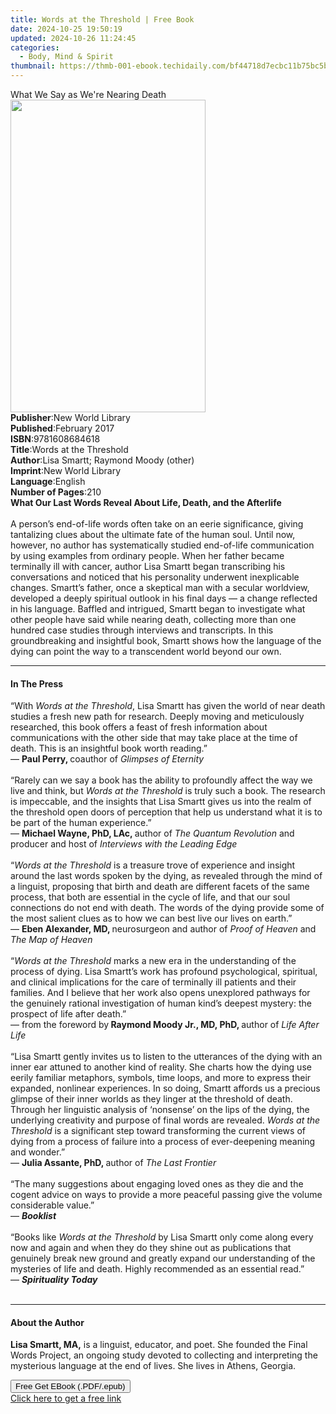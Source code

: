 ```yaml
---
title: Words at the Threshold | Free Book
date: 2024-10-25 19:50:19
updated: 2024-10-26 11:24:45
categories:
  - Body, Mind & Spirit
thumbnail: https://thmb-001-ebook.techidaily.com/bf44718d7ecbc11b75bc5b90c09bab07b33b145f730993122ad8a2e9e38f6e41.jpg
---
```

<main id="book-container">
  <div class="flex flex-col">
    <div class="book-brief flex-1 py-6 px-4 sm:p-6 md:py-10 md:px-8">
      <!-- brief-->
      <div class="book-brief-main">What We Say as We're Nearing Death</div>
    </div>
    <div
      class="book-meta-info flex-1 grid gap-4 col-start-1 col-end-3 row-start-1 sm:mb-6 sm:grid-cols-4 lg:gap-6 lg:col-start-2 lg:row-end-6 lg:row-span-6 lg:mb-0"
    >
      <div
        class="book-meta-info-left place-content-center mt-4 p-4 text-sm leading-6 col-start-2 col-span-2 dark:text-slate-400"
      >
        <img
          class="w-full h-500 object-cover rounded-lg sm:h-255 sm:col-span-2 lg:col-span-full"
          src="https://img-001-ebook.techidaily.com/75ca5330147cd3ed04c2fa2b42bab212e293ed72edf77f64e11a860ccbce4939.jpg"
          alt=""
          width="312"
          height="500"
        />
      </div>
      <div
        class="book-meta-info-right mt-2 col-start-1 row-start-2 col-span-3 self-center"
      >
        <!-- meta data  -->
        <div class="flex flex-col px-4 md:px-8">
          <div class="flex-1">
            <strong>Publisher</strong>:<span class="px-2"
              >New World Library</span
            >
          </div>
          <div class="flex-1">
            <strong>Published</strong>:<span class="px-2">February 2017</span>
          </div>
          <div class="flex-1">
            <strong>ISBN</strong>:<span class="px-2">9781608684618</span>
          </div>
          <div class="flex-1">
            <strong>Title</strong>:<span class="px-2"
              >Words at the Threshold</span
            >
          </div>
          <div class="flex-1">
            <strong>Author</strong>:<span class="px-2"
              >Lisa Smartt; Raymond Moody (other)</span
            >
          </div>
          <div class="flex-1">
            <strong>Imprint</strong>:<span class="px-2">New World Library</span>
          </div>
          <div class="flex-1">
            <strong>Language</strong>:<span class="px-2">English</span>
          </div>
          <div class="flex-1">
            <strong>Number of Pages</strong>:<span class="px-2">210</span>
          </div>
        </div>
      </div>
    </div>
    <div class="book-description flex-1 py-6 px-4 sm:p-6 md:py-10 md:px-8">
      <div class="book-description-main">
        <div accordion-content="" id="description">
          <b
            >What Our Last Words Reveal About Life, Death, and the Afterlife<br /></b
          ><br />A person’s end-of-life words often take on an eerie
          significance, giving tantalizing clues about the ultimate fate of the
          human soul. Until now, however, no author has systematically studied
          end-of-life communication by using examples from ordinary people. When
          her father became terminally ill with cancer, author Lisa Smartt began
          transcribing his conversations and noticed that his personality
          underwent inexplicable changes. Smartt’s father, once a skeptical man
          with a secular worldview, developed a deeply spiritual outlook in his
          final days — a change reflected in his language. Baffled and
          intrigued, Smartt began to investigate what other people have said
          while nearing death, collecting more than one hundred case studies
          through interviews and transcripts. In this groundbreaking and
          insightful book, Smartt shows how the language of the dying can point
          the way to a transcendent world beyond our own.
        </div>
      </div>
    </div>
    <div class="book-excerpts flex-1 py-6 px-4 sm:p-6 md:py-10 md:px-8">
      <!-- excerpts-->
      <div class="book-excerpts-main">
        <hr />
        <h4 class="placeholder placeholder-heading">
          <span>In The Press</span>
        </h4>
        <p>
          “With <i>Words at the Threshold</i>, Lisa Smartt has given the world
          of near death studies a fresh new path for research. Deeply moving and
          meticulously researched, this book offers a feast of fresh information
          about communications with the other side that may take place at the
          time of death. This is an insightful book worth reading.”<br />—
          <b>Paul Perry, </b>coauthor of <i>Glimpses of Eternity</i
          ><br /><br />“Rarely can we say a book has the ability to profoundly
          affect the way we live and think, but <i>Words at the Threshold</i> is
          truly such a book. The research is impeccable, and the insights that
          Lisa Smartt gives us into the realm of the threshold open doors of
          perception that help us understand what it is to be part of the human
          experience.”<br />— <b>Michael Wayne, PhD, LAc, </b>author of
          <i>The Quantum Revolution </i>and producer and host of
          <i>Interviews with the Leading Edge</i><br /><br />“<i
            >Words at the Threshold</i
          >
          is a treasure trove of experience and insight around the last words
          spoken by the dying, as revealed through the mind of a linguist,
          proposing that birth and death are different facets of the same
          process, that both are essential in the cycle of life, and that our
          soul connections do not end with death. The words of the dying provide
          some of the most salient clues as to how we can best live our lives on
          earth.”<br />— <b>Eben Alexander, MD, </b>neurosurgeon and author of
          <i>Proof of Heaven</i> and <i>The Map of Heaven</i><br /><br />“<i
            >Words at the Threshold</i
          >
          marks a new era in the understanding of the process of dying. Lisa
          Smartt’s work has profound psychological, spiritual, and clinical
          implications for the care of terminally ill patients and their
          families. And I believe that her work also opens unexplored pathways
          for the genuinely rational investigation of human kind’s deepest
          mystery: the prospect of life after death.”<br />— from the foreword
          by<b> Raymond Moody Jr., MD, PhD, </b>author of <i>Life After Life</i
          ><br /><br />“Lisa Smartt gently invites us to listen to the
          utterances of the dying with an inner ear attuned to another kind of
          reality. She charts how the dying use eerily familiar metaphors,
          symbols, time loops, and more to express their expanded, nonlinear
          experiences. In so doing, Smartt affords us a precious glimpse of
          their inner worlds as they linger at the threshold of death. Through
          her linguistic analysis of ‘nonsense’ on the lips of the dying, the
          underlying creativity and purpose of final words are revealed.
          <i>Words at the Threshold</i> is a significant step toward
          transforming the current views of dying from a process of failure into
          a process of ever-deepening meaning and wonder.”<br />—
          <b>Julia Assante, PhD, </b>author of<i> The Last Frontier</i
          ><br /><br />“The many suggestions about engaging loved ones as they
          die and the cogent advice on ways to provide a more peaceful passing
          give the volume considerable value.”<br />—
          <b><i>Booklist</i><br /><br /></b>“Books like
          <i>Words at the Threshold</i> by Lisa Smartt only come along every now
          and again and when they do they shine out as publications that
          genuinely break new ground and greatly expand our understanding of the
          mysteries of life and death. Highly recommended as an essential
          read.”<br />— <b><i>Spirituality Today</i></b
          ><br /><br />
        </p>
      </div>
    </div>
    <div class="book-about-author flex-1 py-6 px-4 sm:p-6 md:py-10 md:px-8">
      <!-- about author-->
      <div class="book-main-author-main">
        <hr />
        <h4 class="placeholder placeholder-heading">
          <span>About the Author</span>
        </h4>
        <p>
          <b>Lisa Smartt, MA,</b> is a linguist, educator, and poet. She founded
          the Final Words Project, an ongoing study devoted to collecting and
          interpreting the mysterious language at the end of lives. She lives in
          Athens, Georgia.
        </p>
      </div>
    </div>
    <div class="book-free-get flex-1 py-6 px-4 sm:p-6 md:py-10 md:px-8">
      <button
        id="btn-free-get"
        class="bg-blue-500 hover:bg-blue-700 text-white font-bold py-2 px-4 rounded"
      >
        Free Get EBook (.PDF/.epub)
      </button>
      <div id="countdown-display" class="px-2 text-lg mt-2"></div>
      <a
        id="free-link"
        class="hidden bg-blue-500 hover:bg-blue-700 text-white font-bold py-2 px-4 rounded"
        href="https://www.ebooks.com/en-us/book/95703805/words-at-the-threshold/lisa-smartt/"
        target="_blank"
        >Click here to get a free link</a
      >
    </div>
    <script>
      let countdownTime = 0;
      let countdownInterval = null;
      document
        .getElementById('btn-free-get')
        .addEventListener('click', startCountdown);
      function startCountdown() {
        countdownTime = new Date().getTime() + 60000 * 3;
        countdownInterval = setInterval(updateCountdown, 1000);
        document.getElementById('btn-free-get').disabled = true;
        document
          .getElementById('btn-free-get')
          .classList.add('bg-gray-500', 'cursor-not-allowed');
      }
      function updateCountdown() {
        let currentTime = new Date().getTime();
        let timeLeft = countdownTime - currentTime;
        let secondsLeft = Math.floor(timeLeft / 1000);
        document.getElementById('countdown-display').innerHTML =
          `Remaining time: ${secondsLeft} seconds.`;
        if (secondsLeft <= 0) {
          clearInterval(countdownInterval);
          document.getElementById('btn-free-get').classList.add('hidden');
          document.getElementById('free-link').classList.remove('hidden');
          document.getElementById('countdown-display').innerHTML = '';
        }
      }
    </script>
  </div>
</main>

